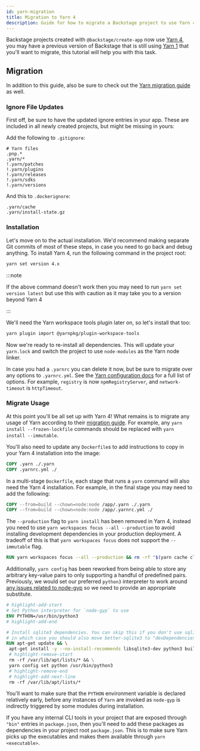 ```yaml
---
id: yarn-migration
title: Migration to Yarn 4
description: Guide for how to migrate a Backstage project to use Yarn 4
---
```


Backstage projects created with `@backstage/create-app` now use [Yarn 4](https://yarnpkg.com/), you may have a previous version of Backstage that is still using [Yarn 1](https://classic.yarnpkg.com/) that you'll want to migrate, this tutorial will help you with this task.

## Migration

In addition to this guide, also be sure to check out the [Yarn migration guide](https://yarnpkg.com/getting-started/migration) as well.

### Ignore File Updates

First off, be sure to have the updated ignore entries in your app. These are included in all newly created projects, but might be missing in yours:

Add the following to `.gitignore`:

```gitignore
# Yarn files
.pnp.*
.yarn/*
!.yarn/patches
!.yarn/plugins
!.yarn/releases
!.yarn/sdks
!.yarn/versions
```

And this to `.dockerignore`:

```gitignore
.yarn/cache
.yarn/install-state.gz
```

### Installation

Let's move on to the actual installation. We'd recommend making separate Git commits of most of these steps, in case you need to go back and debug anything. To install Yarn 4, run the following command in the project root:

```bash
yarn set version 4.x
```

:::note

If the above command doesn't work then you may need to run `yarn set version latest` but use this with caution as it may take you to a version beyond Yarn 4

:::

We'll need the Yarn workspace tools plugin later on, so let's install that too:

```bash
yarn plugin import @yarnpkg/plugin-workspace-tools
```

Now we're ready to re-install all dependencies. This will update your `yarn.lock` and switch the project to use `node-modules` as the Yarn node linker.

In case you had a `.yarnrc` you can delete it now, but be sure to migrate over any options to `.yarnrc.yml`. See the [Yarn configuration docs](https://yarnpkg.com/configuration/manifest) for a full list of options. For example, `registry` is now `npmRegistryServer`, and `network-timeout` is `httpTimeout`.

### Migrate Usage

At this point you'll be all set up with Yarn 4! What remains is to migrate any usage of Yarn according to their [migration guide](https://yarnpkg.com/getting-started/migration). For example, any `yarn install --frozen-lockfile` commands should be replaced with `yarn install --immutable`.

You'll also need to update any `Dockerfile`s to add instructions to copy in your Yarn 4 installation into the image:

```Dockerfile
COPY .yarn ./.yarn
COPY .yarnrc.yml ./
```

In a multi-stage `Dockerfile`, each stage that runs a `yarn` command will also need the Yarn 4 installation. For example, in the final stage you may need to add the following:

```Dockerfile
COPY --from=build --chown=node:node /app/.yarn ./.yarn
COPY --from=build --chown=node:node /app/.yarnrc.yml ./
```

The `--production` flag to `yarn install` has been removed in Yarn 4, instead you need to use `yarn workspaces focus --all --production` to avoid installing development dependencies in your production deployment. A tradeoff of this is that `yarn workspaces focus` does not support the `--immutable` flag.

```Dockerfile
RUN yarn workspaces focus --all --production && rm -rf "$(yarn cache clean)"
```

Additionally, `yarn config` has been reworked from being able to store any arbitrary key-value pairs to only supporting a handful of predefined pairs. Previously, we would set our preferred `python3` interpreter to work around [any issues related to node-gyp](https://github.com/backstage/backstage/issues/11583) so we need to provide an appropriate substitute.

```Dockerfile
# highlight-add-start
# Set Python interpreter for `node-gyp` to use
ENV PYTHON=/usr/bin/python3
# highlight-add-end

# Install sqlite3 dependencies. You can skip this if you don't use sqlite3 in the image,
# in which case you should also move better-sqlite3 to "devDependencies" in package.json.
RUN apt-get update && \
 apt-get install -y --no-install-recommends libsqlite3-dev python3 build-essential && \
 # highlight-remove-start
 rm -rf /var/lib/apt/lists/* && \
 yarn config set python /usr/bin/python3
 # highlight-remove-end
 # highlight-add-next-line
 rm -rf /var/lib/apt/lists/*
```

You'll want to make sure that the `PYTHON` environment variable is declared relatively early, before any instances of `Yarn` are invoked as `node-gyp` is indirectly triggered by some modules during installation.

If you have any internal CLI tools in your project that are exposed through `"bin"` entries in `package.json`, then you'll need to add these packages as dependencies in your project root `package.json`. This is to make sure Yarn picks up the executables and makes them available through `yarn <executable>`.
